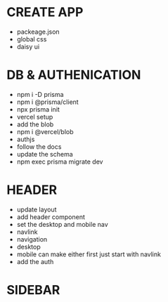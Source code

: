 
# CREATE APP
- packeage.json
- global css
- daisy ui

# DB & AUTHENICATION
- npm i -D prisma
- npm i @prisma/client
- npx prisma init
- vercel setup
- add the blob
- npm i @vercel/blob
- authjs
- follow the docs
- update the schema 
- npm exec prisma migrate dev

# HEADER
- update layout
- add header component
- set the desktop and mobile nav
- navlink
- navigation
- desktop
- mobile can make either first just start with navlink
- add the auth


# SIDEBAR
